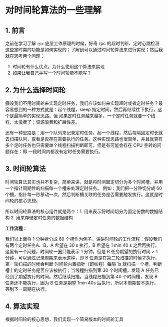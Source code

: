 # 对时间轮算法的一些理解
## 1. 前言
之前在学习了解 `rpc` 底层工作原理的时候，好奇 rpc 的超时判断、定时心跳检测这些定时类的功能是如何实现的；了解到可以通过时间轮算法来进行实现；然后我就在思考两个问题：
1. 时间轮有什么优点，为什么使用这个算法来实现
2. 如果让我自己手写一个时间轮能不能写？

## 2. 为什么选择时间轮
假设我们不用时间轮来实现定时任务，我们应该如何来实现超时或者定时任务？最容易想到的一种方式就是：起个线程，sleep 指定时间，然后再继续往下执行，这个是最简单的实现思路。但
如果定时任务越来越多，一个定时任务就要一个线程，太浪费了；资源浪费和扩展性差。

还有一种思路是：用一个队列来记录定时任务，起一个线程，然后每隔固定时长就去扫描队列，查看是否存在需要执行的任务。这种实现思路也很简单，并且就算有多个定时任务也只需要单个线程扫描判断即可，但是有可能会存在 CPU 空转的问题存在：即
一段时间内都没有定时任务需要执行。

## 3. 时间轮算法
时间轮算法其实也并不复杂，简单来讲，就是将时间固定切分为多个时间槽，并用一个指针周期性的扫描每一个槽来处理定时任务。
例如：我们把一分钟切分成 60 个槽，指针每一秒移动一次，然后判断槽关联的任务是否需要触发执行。这就是时间轮的核心思想。

所以时间轮算法的核心组件就是两个：1. 用来表示将时间切分为固定份数的数据结构 2. 用来存储定时任务的数据结构

**工作流程**：

我们以上面将 1 分钟拆分成 60 个槽作为例子，讲讲时间轮的工作流程：假设我们有两个定时任务A、B，A 希望在 30 s 执行，B 希望在 1 min 40 s 之后再执行。
这里有一个问题，时间轮一圈只能表示 1 分钟，但是 B 任务期望的执行时间 > 1 分钟，可以通过记录周期来表示这种，即 B 任务是在第二轮扫描的时候才执行，第一轮扫描的时候会判断
时间轮内置指针（即线程）每隔 1s 就扫描一个槽，判断槽上的定时任务是否应该被执行；当线程扫描到第 30 个时间槽，发现 A 任务已经到了期望执行的时间。然后继续扫描，当线程扫描到第 40 个时间槽，发现 B 任务还不能执行，因为 B 任务是期望 1min 40s 后执行，所以本周期暂不执行，
等到下一周期在执行。

## 4. 算法实现
根据时间轮的核心思想，我们实现一个简易版本的时间轮工具
